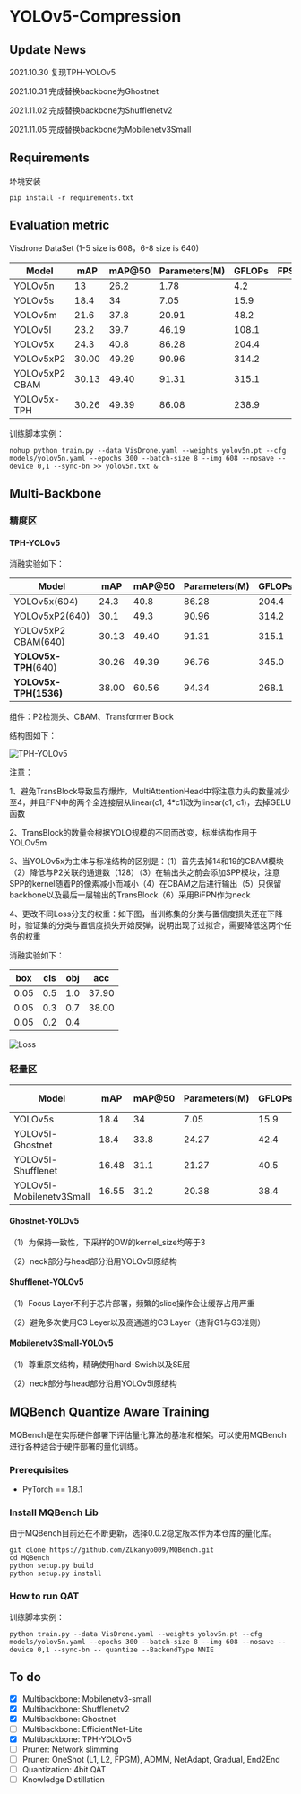 # YOLOv5-Compression



## Update News

2021.10.30 复现TPH-YOLOv5

2021.10.31 完成替换backbone为Ghostnet

2021.11.02 完成替换backbone为Shufflenetv2

2021.11.05 完成替换backbone为Mobilenetv3Small

## Requirements

环境安装

`pip install -r requirements.txt`


## Evaluation metric

Visdrone DataSet (1-5 size is 608，6-8 size is 640)

| Model          | mAP   | mAP@50 | Parameters(M) | GFLOPs | FPS@CPU |
| -------------- | ----- | ------ | ------------- | ------ | ------- |
| YOLOv5n        | 13    | 26.2   | 1.78          | 4.2    |         |
| YOLOv5s        | 18.4  | 34     | 7.05          | 15.9   |         |
| YOLOv5m        | 21.6  | 37.8   | 20.91         | 48.2   |         |
| YOLOv5l        | 23.2  | 39.7   | 46.19         | 108.1  |         |
| YOLOv5x        | 24.3  | 40.8   | 86.28         | 204.4  |         |
| YOLOv5xP2      | 30.00 | 49.29  | 90.96         | 314.2  |         |
| YOLOv5xP2 CBAM | 30.13 | 49.40  | 91.31         | 315.1  |         |
| YOLOv5x-TPH    | 30.26 | 49.39  | 86.08         | 238.9  |         |

训练脚本实例：

```shell
nohup python train.py --data VisDrone.yaml --weights yolov5n.pt --cfg models/yolov5n.yaml --epochs 300 --batch-size 8 --img 608 --nosave --device 0,1 --sync-bn >> yolov5n.txt &
```

## Multi-Backbone

### 精度区

#### TPH-YOLOv5

消融实验如下：

| Model                 | mAP   | mAP@50 | Parameters(M) | GFLOPs |
| --------------------- | ----- | ------ | ------------- | ------ |
| YOLOv5x(604)          | 24.3  | 40.8   | 86.28         | 204.4  |
| YOLOv5xP2(640)        | 30.1  | 49.3   | 90.96         | 314.2  |
| YOLOv5xP2 CBAM(640)   | 30.13 | 49.40  | 91.31         | 315.1  |
| **YOLOv5x-TPH**(640)  | 30.26 | 49.39  | 96.76         | 345.0  |
| **YOLOv5x-TPH(1536)** | 38.00 | 60.56  | 94.34         | 268.1  |

组件：P2检测头、CBAM、Transformer Block

结构图如下：

![TPH-YOLOv5](https://github.com/Gumpest/YOLOv5-Multibackbone-Compression/blob/main/img/TPH-YOLOv5.png)

注意：

1、避免TransBlock导致显存爆炸，MultiAttentionHead中将注意力头的数量减少至4，并且FFN中的两个全连接层从linear(c1, 4*c1)改为linear(c1, c1)，去掉GELU函数

2、TransBlock的数量会根据YOLO规模的不同而改变，标准结构作用于YOLOv5m

3、当YOLOv5x为主体与标准结构的区别是：（1）首先去掉14和19的CBAM模块（2）降低与P2关联的通道数（128）（3）在输出头之前会添加SPP模块，注意SPP的kernel随着P的像素减小而减小（4）在CBAM之后进行输出（5）只保留backbone以及最后一层输出的TransBlock（6）采用BiFPN作为neck

4、更改不同Loss分支的权重：如下图，当训练集的分类与置信度损失还在下降时，验证集的分类与置信度损失开始反弹，说明出现了过拟合，需要降低这两个任务的权重

消融实验如下：

| box  | cls  | obj  | acc   |
| ---- | ---- | ---- | ----- |
| 0.05 | 0.5  | 1.0  | 37.90 |
| 0.05 | 0.3  | 0.7  | 38.00 |
| 0.05 | 0.2  | 0.4  |       |

![Loss](https://github.com/Gumpest/YOLOv5-Multibackbone-Compression/blob/main/img/image-20211109150606998.png)

### 轻量区

| Model                    | mAP   | mAP@50 | Parameters(M) | GFLOPs | FPS@CPU | TrainCost(h) | Memory Cost(G) |
| ------------------------ | ----- | ------ | ------------- | ------ | ------- | ------------ | -------------- |
| YOLOv5s                  | 18.4  | 34     | 7.05          | 15.9   |         |              |                |
| YOLOv5l-Ghostnet         | 18.4  | 33.8   | 24.27         | 42.4   |         | 27.44        | 4.97           |
| YOLOv5l-Shufflenet       | 16.48 | 31.1   | 21.27         | 40.5   |         | 10.98        | 2.41           |
| YOLOv5l-Mobilenetv3Small | 16.55 | 31.2   | 20.38         | 38.4   |         | 10.19        | 5.3            |

#### Ghostnet-YOLOv5

（1）为保持一致性，下采样的DW的kernel_size均等于3

（2）neck部分与head部分沿用YOLOv5l原结构

#### Shufflenet-YOLOv5

（1）Focus Layer不利于芯片部署，频繁的slice操作会让缓存占用严重

（2）避免多次使用C3 Leyer以及高通道的C3 Layer（违背G1与G3准则）

#### Mobilenetv3Small-YOLOv5

（1）尊重原文结构，精确使用hard-Swish以及SE层

（2）neck部分与head部分沿用YOLOv5l原结构

## MQBench Quantize Aware Training
 MQBench是在实际硬件部署下评估量化算法的基准和框架。可以使用MQBench进行各种适合于硬件部署的量化训练。
### Prerequisites
- PyTorch == 1.8.1
### Install MQBench Lib
由于MQBench目前还在不断更新，选择0.0.2稳定版本作为本仓库的量化库。
```
git clone https://github.com/ZLkanyo009/MQBench.git
cd MQBench
python setup.py build
python setup.py install
```
### How to run QAT
训练脚本实例：

```shell
python train.py --data VisDrone.yaml --weights yolov5n.pt --cfg models/yolov5n.yaml --epochs 300 --batch-size 8 --img 608 --nosave --device 0,1 --sync-bn -- quantize --BackendType NNIE
```
## To do

- [x] Multibackbone: Mobilenetv3-small
- [x] Multibackbone: Shufflenetv2
- [x] Multibackbone: Ghostnet
- [ ] Multibackbone: EfficientNet-Lite
- [x] Multibackbone: TPH-YOLOv5
- [ ] Pruner: Network slimming
- [ ] Pruner: OneShot (L1, L2, FPGM), ADMM, NetAdapt, Gradual, End2End
- [ ] Quantization: 4bit QAT
- [ ] Knowledge Distillation